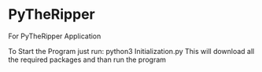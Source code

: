 # PyTheRipper
For PyTheRipper Application

To Start the Program just run:
        python3 Initialization.py
This will download all the required packages and than run the program
